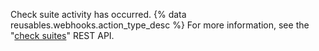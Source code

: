 Check suite activity has occurred. {% data reusables.webhooks.action_type_desc %} For more information, see the "[check suites](/v3/checks/suites/)" REST API.
